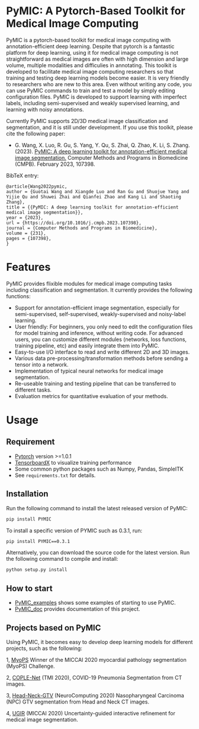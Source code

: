 # PyMIC: A Pytorch-Based Toolkit for Medical Image Computing

PyMIC is a pytorch-based toolkit for medical image computing with annotation-efficient deep learning. Despite that pytorch is a fantastic platform for deep learning, using it for medical image computing is not straightforward as medical images are often with high dimension and large volume, multiple modalities and difficulies in annotating. This toolkit is developed to facilitate medical image computing researchers so that training and testing deep learning models become easier. It is very friendly to researchers who are new to this area. Even without writing any code, you can use PyMIC commands to train and test a model by simply editing configuration files.  PyMIC is developed to support learning with imperfect labels, including semi-supervised and weakly supervised learning, and learning with noisy annotations.

Currently PyMIC supports 2D/3D medical image classification and segmentation, and it is still under development. If you use this toolkit, please cite the following paper:

* G. Wang, X. Luo, R. Gu, S. Yang, Y. Qu, S. Zhai, Q. Zhao, K. Li, S. Zhang. (2023). 
[PyMIC: A deep learning toolkit for annotation-efficient medical image segmentation.][arxiv2022] Computer Methods and Programs in Biomedicine (CMPB). February 2023, 107398.

[arxiv2022]:http://arxiv.org/abs/2208.09350

BibTeX entry:

    @article{Wang2022pymic,
    author = {Guotai Wang and Xiangde Luo and Ran Gu and Shuojue Yang and Yijie Qu and Shuwei Zhai and Qianfei Zhao and Kang Li and Shaoting Zhang},
    title = {{PyMIC: A deep learning toolkit for annotation-efficient medical image segmentation}},
    year = {2023},
    url = {https://doi.org/10.1016/j.cmpb.2023.107398},
    journal = {Computer Methods and Programs in Biomedicine},
    volume = {231},
    pages = {107398},
    }

# Features
PyMIC provides flixible modules for medical image computing tasks including classification and segmentation. It currently provides the following functions:
* Support for annotation-efficient image segmentation, especially for semi-supervised, self-supervised, weakly-supervised and noisy-label learning.
* User friendly: For beginners, you only need to edit the configuration files for model training and inference, without writing code. For advanced users, you can customize different modules (networks, loss functions, training pipeline, etc) and easily integrate them into PyMIC.
* Easy-to-use I/O interface to read and write different 2D and 3D images.
* Various data pre-processing/transformation methods before sending a tensor into a network.
* Implementation of typical neural networks for medical image segmentation.
* Re-useable training and testing pipeline that can be transferred to different tasks.
* Evaluation metrics for quantitative evaluation of your methods. 

# Usage
## Requirement
* [Pytorch][torch_link] version >=1.0.1
* [TensorboardX][tbx_link] to visualize training performance
* Some common python packages such as Numpy, Pandas, SimpleITK
* See `requirements.txt` for details.

[torch_link]:https://pytorch.org/
[tbx_link]:https://github.com/lanpa/tensorboardX 

## Installation
Run the following command to install the latest released version of PyMIC:

```bash
pip install PYMIC
```
To install a specific version of PYMIC such as 0.3.1, run:

```bash
pip install PYMIC==0.3.1
```
Alternatively, you can download the source code for the latest version. Run the following command to compile and install:

```bash
python setup.py install
``` 

## How to start
* [PyMIC_examples][exp_link] shows some examples of starting to use PyMIC. 
* [PyMIC_doc][docs_link] provides documentation of this project. 

[docs_link]:https://pymic.readthedocs.io/en/latest/
[exp_link]:https://github.com/HiLab-git/PyMIC_examples 

## Projects based on PyMIC
Using PyMIC, it becomes easy to develop deep learning models for different projects, such as the following:

1, [MyoPS][myops] Winner of the MICCAI 2020 myocardial pathology segmentation (MyoPS) Challenge.

2, [COPLE-Net][coplenet] (TMI 2020), COVID-19 Pneumonia Segmentation from CT images. 

3, [Head-Neck-GTV][hn_gtv] (NeuroComputing 2020) Nasopharyngeal Carcinoma (NPC) GTV segmentation from Head and Neck CT images. 

4, [UGIR][ugir] (MICCAI 2020) Uncertainty-guided interactive refinement for medical image segmentation. 

[myops]: https://github.com/HiLab-git/MyoPS2020
[coplenet]:https://github.com/HiLab-git/COPLE-Net
[hn_gtv]: https://github.com/HiLab-git/Head-Neck-GTV
[ugir]: https://github.com/HiLab-git/UGIR

